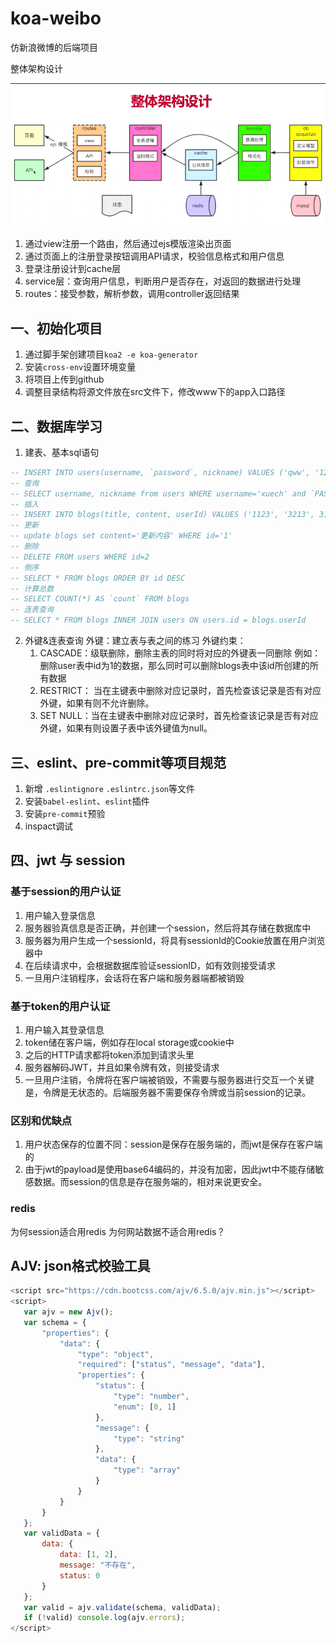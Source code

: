 # koa-weibo
仿新浪微博的后端项目

整体架构设计

![1](static/images/1.png)

1. 通过view注册一个路由，然后通过ejs模版渲染出页面
2. 通过页面上的注册登录按钮调用API请求，校验信息格式和用户信息
3. 登录注册设计到cache层
4. service层：查询用户信息，判断用户是否存在，对返回的数据进行处理
5. routes：接受参数，解析参数，调用controller返回结果


## 一、初始化项目
1. 通过脚手架创建项目`koa2 -e koa-generator`
2. 安装`cross-env`设置环境变量
3. 将项目上传到github
4. 调整目录结构将源文件放在src文件下，修改www下的app入口路径

## 二、数据库学习
1. 建表、基本sql语句
```sql
-- INSERT INTO users(username, `password`, nickname) VALUES ('qww', '123456', 'qww')
-- 查询
-- SELECT username, nickname from users WHERE username='xuech' and `PASSWORD` = '123456'
-- 插入
-- INSERT INTO blogs(title, content, userId) VALUES ('1123', '3213', 3)
-- 更新
-- update blogs set content='更新内容' WHERE id='1'
-- 删除
-- DELETE FROM users WHERE id=2
-- 倒序
-- SELECT * FROM blogs ORDER BY id DESC
-- 计算总数
-- SELECT COUNT(*) AS `count` FROM blogs
-- 连表查询
-- SELECT * FROM blogs INNER JOIN users ON users.id = blogs.userId
```
2. 外键&连表查询
   外键：建立表与表之间的练习
   外键约束：
    1. CASCADE：级联删除，删除主表的同时将对应的外键表一同删除
    例如：删除user表中id为1的数据，那么同时可以删除blogs表中该id所创建的所有数据
    2. RESTRICT： 当在主键表中删除对应记录时，首先检查该记录是否有对应外键，如果有则不允许删除。
    3. SET NULL：当在主键表中删除对应记录时，首先检查该记录是否有对应外键，如果有则设置子表中该外键值为null。

## 三、eslint、pre-commit等项目规范
1. 新增 `.eslintignore` `.eslintrc.json`等文件
2. 安装`babel-eslint`、`eslint`插件
3. 安装`pre-commit`预验
4. inspact调试

## 四、jwt 与 session 
### 基于session的用户认证
1. 用户输入登录信息
2. 服务器验真信息是否正确，并创建一个session，然后将其存储在数据库中
3. 服务器为用户生成一个sessionId，将具有sessionId的Cookie放置在用户浏览器中
4. 在后续请求中，会根据数据库验证sessionID，如有效则接受请求
5. 一旦用户注销程序，会话将在客户端和服务器端都被销毁

### 基于token的用户认证
1. 用户输入其登录信息
2. token储在客户端，例如存在local storage或cookie中
3. 之后的HTTP请求都将token添加到请求头里
4. 服务器解码JWT，并且如果令牌有效，则接受请求
5. 一旦用户注销，令牌将在客户端被销毁，不需要与服务器进行交互一个关键是，令牌是无状态的。后端服务器不需要保存令牌或当前session的记录。

### 区别和优缺点
1. 用户状态保存的位置不同：session是保存在服务端的，而jwt是保存在客户端的
2. 由于jwt的payload是使用base64编码的，并没有加密，因此jwt中不能存储敏感数据。而session的信息是存在服务端的，相对来说更安全。

### redis
为何session适合用redis
为何网站数据不适合用redis？

## AJV: json格式校验工具
```js
<script src="https://cdn.bootcss.com/ajv/6.5.0/ajv.min.js"></script>
<script>
   var ajv = new Ajv();
   var schema = {
       "properties": {
           "data": {
               "type": "object",
               "required": ["status", "message", "data"],
               "properties": {
                   "status": {
                       "type": "number",
                       "enum": [0, 1]
                   },
                   "message": {
                       "type": "string"
                   },
                   "data": {
                       "type": "array"
                   }
               }
           }
       }
   };
   var validData = {
       data: {
           data: [1, 2],
           message: "不存在",
           status: 0
       }
   };
   var valid = ajv.validate(schema, validData);
   if (!valid) console.log(ajv.errors);
</script>
```
 